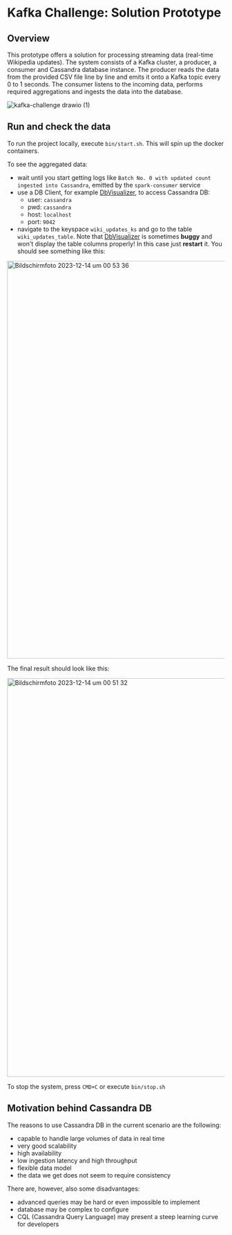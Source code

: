 # Kafka Challenge: Solution Prototype

## Overview
This prototype offers a solution for processing streaming data (real-time Wikipedia updates). The system consists of a Kafka cluster, a producer, a consumer and Cassandra database instance. The producer reads the data from the provided CSV file line by line and emits it onto a Kafka topic every 0 to 1 seconds. The consumer listens to the incoming data, performs required aggregations and ingests the data into the database.

![kafka-challenge drawio (1)](https://github.com/a-kudriavtcev/kafka-challenge/assets/39767359/c2d41fc9-7d3e-4937-807e-ea3e8ffcf4c8)


## Run and check the data 
To run the project locally, execute `bin/start.sh`. This will spin up the docker containers. 

To see the aggregated data:
- wait until you start getting logs like `Batch No. 0 with updated count ingested into Cassandra`, emitted by the `spark-consumer` service
- use a DB Client, for example [DbVisualizer](https://www.dbvis.com/), to access Cassandra DB:
    - user: `cassandra`
    - pwd: `cassandra`
    - host: `localhost`
    - port: `9042`
- navigate to the keyspace `wiki_updates_ks` and go to the table `wiki_updates_table`. Note that [DbVisualizer](https://www.dbvis.com/) is sometimes **buggy** and won't display the table columns properly! In this case just **restart** it. You should see something like this:

<img width="920" alt="Bildschirmfoto 2023-12-14 um 00 53 36" src="https://github.com/a-kudriavtcev/kafka-challenge/assets/39767359/83c6d53a-366c-4e53-a491-5d0163aa7ddc">

The final result should look like this:

<img width="922" alt="Bildschirmfoto 2023-12-14 um 00 51 32" src="https://github.com/a-kudriavtcev/kafka-challenge/assets/39767359/cb4ab6f7-5142-4ea8-9c71-f623041e5616">

To stop the system, press `CMD+C` or execute `bin/stop.sh`

## Motivation behind Cassandra DB

The reasons to use Cassandra DB in the current scenario are the following:

- capable to handle large volumes of data in real time
- very good scalability
- high availability
- low ingestion latency and high throughput
- flexible data model
- the data we get does not seem to require consistency

There are, however, also some disadvantages:
- advanced queries may be hard or even impossible to implement
- database may be complex to configure
- CQL (Cassandra Query Language) may present a steep learning curve for developers

